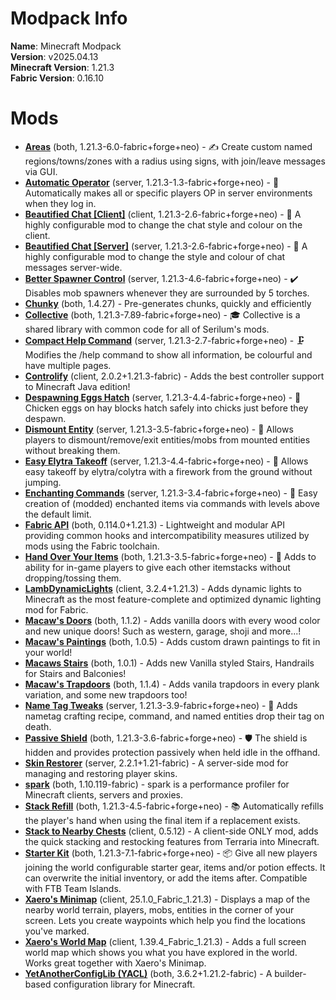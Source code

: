 
Modpack Info
============
  
  
**Name**: Minecraft Modpack  
**Version**: v2025.04.13  
**Minecraft Version**: 1.21.3  
**Fabric Version**: 0.16.10  

# Mods

- [**Areas**](https://modrinth.com/mod/areas) (both, 1.21.3-6.0-fabric+forge+neo) - ✍️ Create custom named regions/towns/zones with a radius using signs, with join/leave messages via GUI.
- [**Automatic Operator**](https://modrinth.com/mod/automatic-operator) (server, 1.21.3-1.3-fabric+forge+neo) - 🤖 Automatically makes all or specific players OP in server environments when they log in.
- [**Beautified Chat [Client]**](https://modrinth.com/mod/beautified-chat-client) (client, 1.21.3-2.6-fabric+forge+neo) - 💬 A highly configurable mod to change the chat style and colour on the client.
- [**Beautified Chat [Server]**](https://modrinth.com/mod/beautified-chat-server) (server, 1.21.3-2.6-fabric+forge+neo) - 💬 A highly configurable mod to change the style and colour of chat messages server-wide.
- [**Better Spawner Control**](https://modrinth.com/mod/better-spawner-control) (server, 1.21.3-4.6-fabric+forge+neo) - ✔️ Disables mob spawners whenever they are surrounded by 5 torches.
- [**Chunky**](https://modrinth.com/mod/chunky) (both, 1.4.27) - Pre-generates chunks, quickly and efficiently
- [**Collective**](https://modrinth.com/mod/collective) (both, 1.21.3-7.89-fabric+forge+neo) - 🎓 Collective is a shared library with common code for all of Serilum's mods.
- [**Compact Help Command**](https://modrinth.com/mod/compact-help-command) (server, 1.21.3-2.7-fabric+forge+neo) - 🗜 Modifies the /help command to show all information, be colourful and have multiple pages.
- [**Controlify**](https://modrinth.com/mod/controlify) (client, 2.0.2+1.21.3-fabric) - Adds the best controller support to Minecraft Java edition!
- [**Despawning Eggs Hatch**](https://modrinth.com/mod/despawning-eggs-hatch) (server, 1.21.3-4.4-fabric+forge+neo) - 🥚 Chicken eggs on hay blocks hatch safely into chicks just before they despawn.
- [**Dismount Entity**](https://modrinth.com/mod/dismount-entity) (server, 1.21.3-3.5-fabric+forge+neo) - 🚏 Allows players to dismount/remove/exit entities/mobs from mounted entities without breaking them.
- [**Easy Elytra Takeoff**](https://modrinth.com/mod/easy-elytra-takeoff) (server, 1.21.3-4.4-fabric+forge+neo) - 🛫 Allows easy takeoff by elytra/colytra with a firework from the ground without jumping.
- [**Enchanting Commands**](https://modrinth.com/mod/enchanting-commands) (server, 1.21.3-3.4-fabric+forge+neo) - 💫 Easy creation of (modded) enchanted items via commands with levels above the default limit.
- [**Fabric API**](https://modrinth.com/mod/fabric-api) (both, 0.114.0+1.21.3) - Lightweight and modular API providing common hooks and intercompatibility measures utilized by mods using the Fabric toolchain.
- [**Hand Over Your Items**](https://modrinth.com/mod/hand-over-your-items) (both, 1.21.3-3.5-fabric+forge+neo) - 🤝 Adds to ability for in-game players to give each other itemstacks without dropping/tossing them.
- [**LambDynamicLights**](https://modrinth.com/mod/lambdynamiclights) (client, 3.2.4+1.21.3) - Adds dynamic lights to Minecraft as the most feature-complete and optimized dynamic lighting mod for Fabric.
- [**Macaw's Doors**](https://modrinth.com/mod/macaws-doors) (both, 1.1.2) - Adds vanilla doors with every wood color and new unique doors! Such as western, garage, shoji and more...!
- [**Macaw's Paintings**](https://modrinth.com/mod/macaws-paintings) (both, 1.0.5) - Adds custom drawn paintings to fit in your world!
- [**Macaws Stairs**](https://modrinth.com/mod/macaws-stairs) (both, 1.0.1) - Adds new Vanilla styled Stairs, Handrails for Stairs and Balconies!
- [**Macaw's Trapdoors**](https://modrinth.com/mod/macaws-trapdoors) (both, 1.1.4) - Adds vanila trapdoors in every plank variation, and some new trapdoors too!
- [**Name Tag Tweaks**](https://modrinth.com/mod/name-tag-tweaks) (server, 1.21.3-3.9-fabric+forge+neo) - 📛 Adds nametag crafting recipe, command, and named entities drop their tag on death.
- [**Passive Shield**](https://modrinth.com/mod/passive-shield) (both, 1.21.3-3.6-fabric+forge+neo) - 🛡 The shield is hidden and provides protection passively when held idle in the offhand.
- [**Skin Restorer**](https://modrinth.com/mod/skinrestorer) (server, 2.2.1+1.21-fabric) - A server-side mod for managing and restoring player skins.
- [**spark**](https://modrinth.com/mod/spark) (both, 1.10.119-fabric) - spark is a performance profiler for Minecraft clients, servers and proxies.
- [**Stack Refill**](https://modrinth.com/mod/stack-refill) (both, 1.21.3-4.5-fabric+forge+neo) - 📚 Automatically refills the player's hand when using the final item if a replacement exists.
- [**Stack to Nearby Chests**](https://modrinth.com/mod/stack-to-nearby-chests) (client, 0.5.12) - A client-side ONLY mod, adds the quick stacking and restocking features from Terraria into Minecraft.
- [**Starter Kit**](https://modrinth.com/mod/starter-kit) (both, 1.21.3-7.1-fabric+forge+neo) - 📦 Give all new players joining the world configurable starter gear, items and/or potion effects. It can overwrite the initial inventory, or add the items after. Compatible with FTB Team Islands.
- [**Xaero's Minimap**](https://modrinth.com/mod/xaeros-minimap) (client, 25.1.0_Fabric_1.21.3) - Displays a map of the nearby world terrain, players, mobs, entities in the corner of your screen. Lets you create waypoints which help you find the locations you've marked.
- [**Xaero's World Map**](https://modrinth.com/mod/xaeros-world-map) (client, 1.39.4_Fabric_1.21.3) - Adds a full screen world map which shows you what you have explored in the world. Works great together with Xaero's Minimap.
- [**YetAnotherConfigLib (YACL)**](https://modrinth.com/mod/yacl) (both, 3.6.2+1.21.2-fabric) - A builder-based configuration library for Minecraft.
